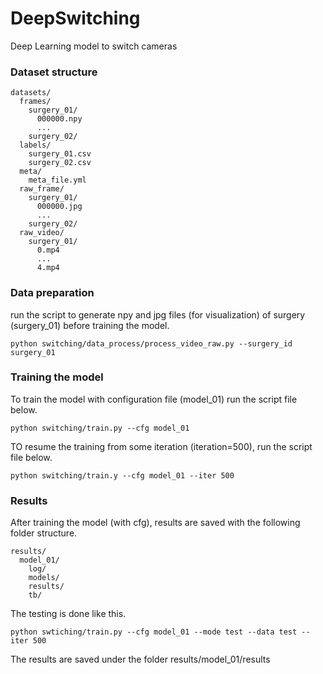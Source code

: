 # DeepSwitching
Deep Learning model to switch cameras 

### Dataset structure
```
datasets/
  frames/
    surgery_01/
      000000.npy
      ...
    surgery_02/
  labels/
    surgery_01.csv
    surgery_02.csv
  meta/
    meta_file.yml
  raw_frame/
    surgery_01/
      000000.jpg
      ...
    surgery_02/
  raw_video/
    surgery_01/
      0.mp4
      ...
      4.mp4
```

### Data preparation
run the script to generate npy and jpg files (for visualization) of surgery (surgery_01) before training the model.
```
python switching/data_process/process_video_raw.py --surgery_id surgery_01
```

### Training the model
To train the model with configuration file (model_01) run the script file below.
```
python switching/train.py --cfg model_01 
```
TO resume the training from some iteration (iteration=500), run the script file below.
```
python switching/train.y --cfg model_01 --iter 500
```

### Results
After training the model (with cfg), results are saved with the following folder structure.
```
results/
  model_01/
    log/
    models/
    results/
    tb/
```

The testing is done like this.
```
python swtiching/train.py --cfg model_01 --mode test --data test --iter 500
```
The results are saved under the folder  results/model_01/results

